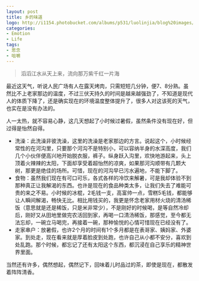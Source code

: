 ```yaml
---
layout: post
title: 乡的味道
logo: http://i1154.photobucket.com/albums/p531/luolinjia/blog%20images/70DEE762EAA3_zps08f59dc0.jpg
categories:
- Emotion
- Life
tags:
- 思念
- 咀嚼
---
```


> 滔滔江水从天上来，流向那万紫千红一片海    

最近这天气，听说人民广场有人在露天烤肉，只需短短几分钟，便7、8分熟。虽然比不上老家那边的温度，不过三伏天持久的时间是越来越强劲了，不知道是现代人的体质下降了，还是确实现在的环境温度整体提升了，很多人对这该死的天气，也实在是没有办法的。  

人一太热，就不容易心静，这几天想起了小时候过暑假，虽然条件没有现在好，但过得是怡然自得。  

* 洗澡：此洗澡非彼洗澡，这里的洗澡是老家那边的方言。说起这个，小时候经常性的在河沟里，只要那个河沟不是特别小，可以容纳半身的水深高度，我们几个小伙伴便高兴地开始脱衣服，裤子。纵身跃入沟里，欢快地游起来，头上顶着火辣辣的太阳，下面却享受着超怡然的凉爽，如果那河沟顺带有几颗大树，那更是绝佳的场所。可惜，现在的河沟早已污水遍地，不能下脚了。  
* 食物：虽然我们现在有可口可乐，各式各样的冷饮来解暑，可是我却体验不到那种真正让我解渴的东西。也许是现在的食品种类太多，让我们失去了难能可贵的来之不易。小时候的冰棍，2毛钱一支，高富帅一点，雪糕5毛钱，都能够让人瞬间解渴，畅快无比。相比用钱买的，我更是怀念老家用材火烧的清汤稀饭（意思就是还是稀饭，只是米非常少），不是刚好的时候喝，是等自然冷却后，刚好又从田地里做完农活回到家，再喝一口清汤稀饭，那感觉，至今都无法忘却，一碗立马喝完，再接着一碗，那种愉悦的心情可惜现在已经没有了。  
* 走家串户：放暑假，也许2个月的时间有1个多月都是在表哥家、姨妈家、外婆家。到处走，现在看来就是厚着脸皮到处跑，也许自己从小都不安分，喜欢到处乱跑。那个时候，都忘记了还有太阳这个东西，都沉浸在自己享乐的精神世界里面。  

当然还有许多，偶然想起，偶然记下，回味着儿时品过的茶，即使是现在，都散发着阵阵清香。  
